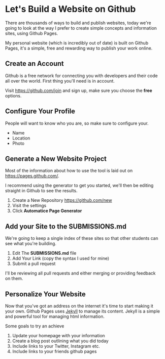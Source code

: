 # Let's Build a Website on Github

There are thousands of ways to build and publish
websites, today we're going to look at the way I
prefer to create simple concepts and information
sites, using Github Pages.

My personal website (which is incredibly out of date)
is built on Github Pages, it's a simple, free and
rewarding way to publish your work online.

## Create an Account

Github is a free network for connecting you with
developers and their code all over the world. First 
thing you'll need is in account.

Visit https://github.com/join and sign up, make
sure you choose the **free** options.

## Configure Your Profile

People will want to know who you are, so make 
sure to configure your.

* Name
* Location
* Photo

## Generate a New Website Project

Most of the information about how to use the tool
is laid out on https://pages.github.com/.

I recommend using the generator to get you started,
we'll then be editing straight in Github to see the results.

1. Create a New Repository https://github.com/new
2. Visit the settings
3. Click **Automatice Page Generator**

## Add your Site to the SUBMISSIONS.md

We're going to keep a single index of these sites
so that other students can see what you're building.

1. Edit The **SUBMISSIONS.md** file
2. Add Your Link (copy the syntax I used for mine)
3. Submit a pull request

I'll be reviewing all pull requests and either merging
or providing feedback on them.

## Personalize Your Website

Now that you've got an address on the internet it's time
to start making it your own. Github Pages uses [Jekyll] to
manage its content. Jekyll is a simple and powerful tool
for managing html information. 

Some goals to try an achieve

1. Update your homepage with your information
2. Create a blog post outlining what you did today
3. Include links to your Twitter, Instagram etc.
4. Include links to your friends github pages

[Jekyll]: http://jekyllrb.com/
